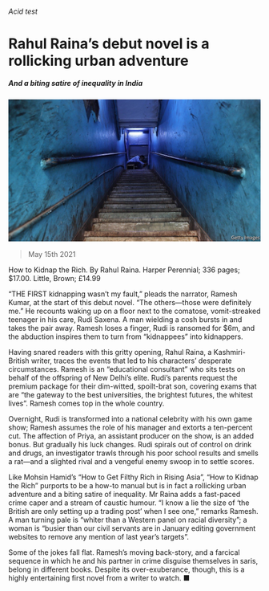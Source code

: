 ###### Acid test

# Rahul Raina’s debut novel is a rollicking urban adventure 

##### And a biting satire of inequality in India 

![image](images/20210515_bkp504.jpg) 

> May 15th 2021 

How to Kidnap the Rich. By Rahul Raina. Harper Perennial; 336 pages; $17.00. Little, Brown; £14.99

“THE FIRST kidnapping wasn’t my fault,” pleads the narrator, Ramesh Kumar, at the start of this debut novel. “The others—those were definitely me.” He recounts waking up on a floor next to the comatose, vomit-streaked teenager in his care, Rudi Saxena. A man wielding a cosh bursts in and takes the pair away. Ramesh loses a finger, Rudi is ransomed for $6m, and the abduction inspires them to turn from “kidnappees” into kidnappers.


Having snared readers with this gritty opening, Rahul Raina, a Kashmiri-British writer, traces the events that led to his characters’ desperate circumstances. Ramesh is an “educational consultant” who sits tests on behalf of the offspring of New Delhi’s elite. Rudi’s parents request the premium package for their dim-witted, spoilt-brat son, covering exams that are “the gateway to the best universities, the brightest futures, the whitest lives”. Ramesh comes top in the whole country.

Overnight, Rudi is transformed into a national celebrity with his own game show; Ramesh assumes the role of his manager and extorts a ten-percent cut. The affection of Priya, an assistant producer on the show, is an added bonus. But gradually his luck changes. Rudi spirals out of control on drink and drugs, an investigator trawls through his poor school results and smells a rat—and a slighted rival and a vengeful enemy swoop in to settle scores.

Like Mohsin Hamid’s “How to Get Filthy Rich in Rising Asia”, “How to Kidnap the Rich” purports to be a how-to manual but is in fact a rollicking urban adventure and a biting satire of inequality. Mr Raina adds a fast-paced crime caper and a stream of caustic humour. “I know a lie the size of ‘the British are only setting up a trading post’ when I see one,” remarks Ramesh. A man turning pale is “whiter than a Western panel on racial diversity”; a woman is “busier than our civil servants are in January editing government websites to remove any mention of last year’s targets”.

Some of the jokes fall flat. Ramesh’s moving back-story, and a farcical sequence in which he and his partner in crime disguise themselves in saris, belong in different books. Despite its over-exuberance, though, this is a highly entertaining first novel from a writer to watch. ■

